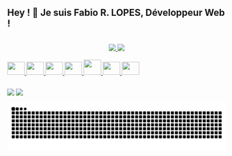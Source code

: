 ## Hey ! 👋 Je suis Fabio R. LOPES, Développeur Web !
<!-- <h3 align="left">Développeur Web | Javascript / Vue.js / Node.js</h3> -->

<br>

<div align="center" display="inline-block">
  <a href="https://github.com/FabioDevCode">
  <img height="180em" src="https://github-readme-stats.vercel.app/api/top-langs/?username=FabioDevCode&layout=compact&langs_count=5&theme=vue-dark&border_radius=8px"/>
  <img height="180em" src="https://github-readme-stats.vercel.app/api?username=FabioDevCode&theme=vue-dark&border_radius=8px"/> 
</div>

<br>
  
<div border="0" align="left" display="block">
   <img height="30px" width="40px" src="https://cdn.jsdelivr.net/gh/devicons/devicon/icons/html5/html5-original.svg"/>
   <img height="30px" width="40px" src="https://cdn.jsdelivr.net/gh/devicons/devicon/icons/css3/css3-original.svg"/>
   <img height="30px" width="40px" src="https://cdn.jsdelivr.net/gh/devicons/devicon/icons/sass/sass-original.svg"/>
   <img height="30px" width="40px" src="https://cdn.jsdelivr.net/gh/devicons/devicon/icons/javascript/javascript-original.svg"/>
   <img height="35px" width="40px" src="https://cdn.jsdelivr.net/gh/devicons/devicon/icons/vuejs/vuejs-original.svg"/>
   <img height="30px" width="40px" src="https://cdn.jsdelivr.net/gh/devicons/devicon/icons/nodejs/nodejs-original.svg"/>
   <img height="30px" width="40px" src="https://cdn.jsdelivr.net/gh/devicons/devicon/icons/express/express-original.svg"/>
</div>
  
##
  
<div align="left" display="block">
  <a href="https://www.linkedin.com/in/fabio-ramoslopes/" target="_blank"><img height="30px" src="https://img.shields.io/badge/LinkedIn-0077B5?style=for-the-badge&logo=linkedin&logoColor=white"></a>
  <a href="https://www.instagram.com/fabiodevcode/" target="_blank"><img height="30px"" src="https://img.shields.io/badge/Instagram-E4405F?style=for-the-badge&logo=instagram&logoColor=white"></a>
</div>

  
![Snake animation](https://github.com/FabioDevCode/FabioDevCode/blob/output/github-contribution-grid-snake.svg)
